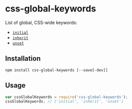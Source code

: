 # css-global-keywords

List of global, CSS-wide keywords:
- [`initial`](https://developer.mozilla.org/en-US/docs/Web/CSS/initial)
- [`inherit`](https://developer.mozilla.org/en-US/docs/Web/CSS/inherit)
- [`unset`](https://developer.mozilla.org/en-US/docs/Web/CSS/unset)

## Installation

```
npm install css-global-keywords [--save[-dev]]
```

## Usage

```js
var cssGlobalKeywords = require('css-global-keywords');
cssGlobalKeywords; // ['initial', 'inherit', 'unset']
```